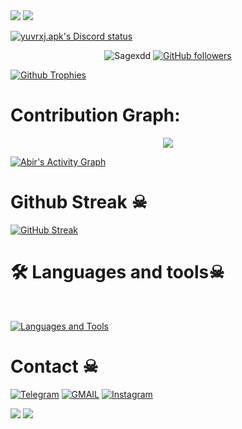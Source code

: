 <img src="https://user-images.githubusercontent.com/73097560/115834477-dbab4500-a447-11eb-908a-139a6edaec5c.gif"> 
<img src="https://user-images.githubusercontent.com/73097560/115834477-dbab4500-a447-11eb-908a-139a6edaec5c.gif"> 

</p>

[![yuvrxj.apk's Discord status](https://dsc-readme.tsuni.dev/api/user/977229749539713116?aboutMe=O%E1%B4%A1%C9%B4%E1%B4%A2%0Ahttps%3A%2F%2Fharmonix-gg.vercel.app%2F%0Ahttps%3A%2F%2Ftop.gg%2Fbot%2F1356181162099347517%2Fvote&banner=https%3A%2F%2Fcdn.discordapp.com%2Fattachments%2F1353311244483821633%2F1421749668681089024%2F017cf4d7d7200e2b9f2bd5f731c17e0c.gif%3Fex%3D68da2b0f%26is%3D68d8d98f%26hm%3Dddc37eaf6621d5fd9ccfd42d03d6a7abab8b0e6daeb73a85b82b83c3a7dd303a%26&theme=nitroDark&primaryColor=000000&accentColor=FFFFFF&width=512)](https://github.com/TetraTsunami/discord-github-preview)
<p align="center">
  <img src="https://komarev.com/ghpvc/?username=Sagexdd&label=Profile%20views&color=0e75b6&style=flat" alt="Sagexdd" />
  <a href="https://github.com/Sagexdd?tab=followers">
    <img alt="GitHub followers" src="https://img.shields.io/github/followers/Sagexdd?color=green&logo=github">
  </a>
</p>



  [![Github Trophies](https://github-profile-trophy.vercel.app/?username=Sagexdd&theme=transparent&no-bg=true&margin-w=15&margin-h=10&row=1&column=6&count_private=true)](https://Sagexdd.me)
  

# Contribution Graph:


<p align="center">
  <a href="https://github.com/Sagexdd">
    <img src="https://github-readme-streak-stats.herokuapp.com/?user=Sagexdd#version3"/>
  </a>
</p>
<a href="https://github.com/Sagexdd"><img alt="Abir's Activity Graph" src="https://ghactivity.mrayush.me/graph?username=Sagexdd&bg_color=1F222E&color=F8D866&line=F85D7F&point=FFFFFF&hide_border=true" /></a>



# Github Streak ☠︎︎

  [![GitHub Streak](https://streak-stats.demolab.com?user=Sagexdd&theme=radical&border_radius=5&date_format=j%20M%5B%20Y%5D&fire=FF8100)](https://Sagexdd.me)

# 🛠️ Languages and tools☠︎︎
</br>

[![Languages and Tools](https://skillicons.dev/icons?i=androidstudio,bash,vscode,docker,git,github,linux,heroku,arduino,redis,mongodb,java,html,py,c,ts,js,deno,flutter,fastapi&perline=10)](https://Sagexdd.me)



# Contact ☠︎︎
<a href="https://t.me/synaxx"><img title="Telegram" src="https://img.shields.io/badge/Telegram-%23000000.svg?&style=for-the-badge&logo=telegram&logoColor=61DAFB"></a>
<a href="https://mail.google.com/mail/?view=cm&fs=1&to=yuvrajjaiswal8568@gmail.com"><img title="GMAIL" src="https://img.shields.io/badge/Gmail-D14836?style=for-the-badge&logo=gmail&logoColor=white"></a>
<a href="https://instagram.com/kaun.yuvraj"><img title="Instagram" src="https://img.shields.io/badge/instagram-%23E4405F.svg?&style=for-the-badge&logo=instagram&logoColor=white"></a>

<img src="https://user-images.githubusercontent.com/73097560/115834477-dbab4500-a447-11eb-908a-139a6edaec5c.gif"> 
<img src="https://user-images.githubusercontent.com/73097560/115834477-dbab4500-a447-11eb-908a-139a6edaec5c.gif"> 
